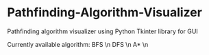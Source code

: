 # Pathfinding-Algorithm-Visualizer

Pathfinding algorithm visualizer using Python Tkinter library for GUI

Currently available algorithm:
BFS \n
DFS \n
A* \n

